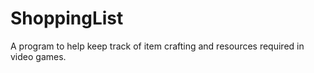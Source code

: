 # ShoppingList
A program to help keep track of item crafting and resources required in video games. 
